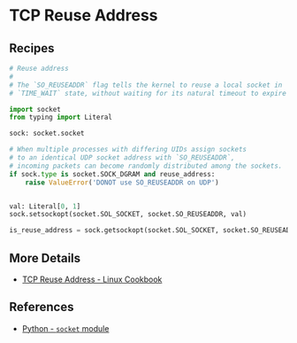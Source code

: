# TCP Reuse Address

## Recipes

```python
# Reuse address
#
# The `SO_REUSEADDR` flag tells the kernel to reuse a local socket in
# `TIME_WAIT` state, without waiting for its natural timeout to expire

import socket
from typing import Literal

sock: socket.socket

# When multiple processes with differing UIDs assign sockets
# to an identical UDP socket address with `SO_REUSEADDR`,
# incoming packets can become randomly distributed among the sockets.
if sock.type is socket.SOCK_DGRAM and reuse_address:
    raise ValueError('DONOT use SO_REUSEADDR on UDP')


val: Literal[0, 1]
sock.setsockopt(socket.SOL_SOCKET, socket.SO_REUSEADDR, val)

is_reuse_address = sock.getsockopt(socket.SOL_SOCKET, socket.SO_REUSEADDR) != 0
```

## More Details

- [TCP Reuse Address - Linux Cookbook](https://leven-cn.github.io/linux-cookbook/cookbook/net/tcp_reuse_address)

## References

- [Python - `socket` module](https://docs.python.org/3/library/socket.html)
